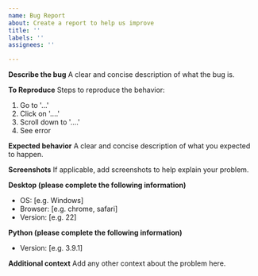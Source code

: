 ```yaml
---
name: Bug Report
about: Create a report to help us improve
title: ''
labels: ''
assignees: ''

---
```


**Describe the bug**
A clear and concise description of what the bug is.

**To Reproduce**
Steps to reproduce the behavior:

1. Go to '...'
2. Click on '....'
3. Scroll down to '....'
4. See error

**Expected behavior**
A clear and concise description of what you expected to happen.

**Screenshots**
If applicable, add screenshots to help explain your problem.

**Desktop (please complete the following information)**

- OS: [e.g. Windows]
- Browser: [e.g. chrome, safari]
- Version: [e.g. 22]

**Python (please complete the following information)**

- Version: [e.g. 3.9.1]

**Additional context**
Add any other context about the problem here.
